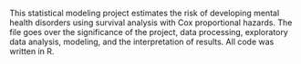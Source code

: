 This statistical modeling project estimates the risk of developing mental health disorders using survival analysis with Cox proportional hazards. The file goes over the significance of the project, data processing, exploratory data analysis, modeling, and the interpretation of results. All code was written in R. 
